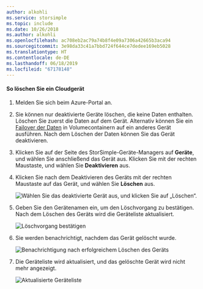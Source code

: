 ```yaml
---
author: alkohli
ms.service: storsimple
ms.topic: include
ms.date: 10/26/2018
ms.author: alkohli
ms.openlocfilehash: ac708eb2ac79a74b8f4e09a7306a42665b3aca94
ms.sourcegitcommit: 3e98da33c41a7bbd724f644ce7dedee169eb5028
ms.translationtype: HT
ms.contentlocale: de-DE
ms.lasthandoff: 06/18/2019
ms.locfileid: "67178148"
---
```

#### <a name="to-delete-a-cloud-appliance"></a>So löschen Sie ein Cloudgerät

1. Melden Sie sich beim Azure-Portal an.
2. Sie können nur deaktivierte Geräte löschen, die keine Daten enthalten. Löschen Sie zuerst die Daten auf dem Gerät. Alternativ können Sie ein [Failover der Daten](../articles/storsimple/storsimple-8000-device-failover-cloud-appliance.md) in Volumecontainern auf ein anderes Gerät ausführen. Nach dem Löschen der Daten können Sie das Gerät deaktivieren.
3. Klicken Sie auf der Seite des StorSimple-Geräte-Managers auf **Geräte**, und wählen Sie anschließend das Gerät aus. Klicken Sie mit der rechten Maustaste, und wählen Sie **Deaktivieren** aus.
4. Klicken Sie nach dem Deaktivieren des Geräts mit der rechten Maustaste auf das Gerät, und wählen Sie **Löschen** aus.

    ![Wählen Sie das deaktivierte Gerät aus, und klicken Sie auf „Löschen“.](./media/storsimple-8000-delete-cloud-appliance/delete-cloud-appliance1.png)

5. Geben Sie den Gerätenamen ein, um den Löschvorgang zu bestätigen. Nach dem Löschen des Geräts wird die Geräteliste aktualisiert.

    ![Löschvorgang bestätigen](./media/storsimple-8000-delete-cloud-appliance/delete-cloud-appliance2.png)

6. Sie werden benachrichtigt, nachdem das Gerät gelöscht wurde.

    ![Benachrichtigung nach erfolgreichem Löschen des Geräts](./media/storsimple-8000-delete-cloud-appliance/delete-cloud-appliance4.png)

7. Die Geräteliste wird aktualisiert, und das gelöschte Gerät wird nicht mehr angezeigt.

    ![Aktualisierte Geräteliste](./media/storsimple-8000-delete-cloud-appliance/delete-cloud-appliance5.png)
